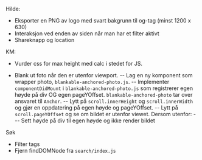 Hilde:

- Eksporter en PNG av logo med svart bakgrunn til og-tag (minst 1200 x 630)
- Interaksjon ved enden av siden når man har et filter aktivt
- Shareknapp og location

KM:

- Vurder css for max height med calc i stedet for JS.

- Blank ut foto når den er utenfor viewport.
-- Lag en ny komponent som wrapper photo, `blankable-anchored-photo.js`.
-- Implementer `componentDidMount` i `blankable-anchored-photo.js` som registrerer egen høyde på div OG egen pageYOffset. `blankable-anchored-photo` tar over ansvaret til `Anchor`.
-- Lytt på `scroll.innerHeight` og `scroll.innerWidth` og gjør en oppdatering på egen høyde og pageYOffset.
-- Lytt på `scroll.pageYOffset` og se om bildet er utenfor viewet. Dersom utenfor:
--- Sett høyde på div til egen høyde og ikke render bildet

Søk
- Filter tags
- Fjern findDOMNode fra `search/index.js`
